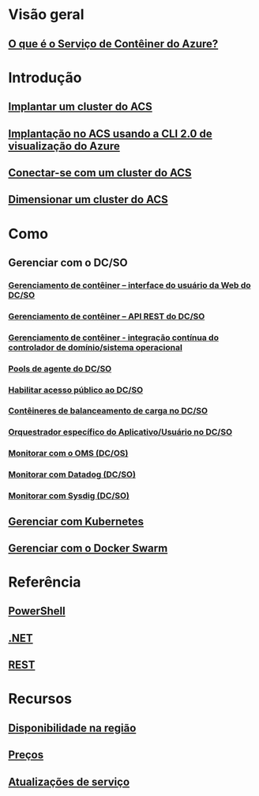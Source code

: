 # Visão geral
## [O que é o Serviço de Contêiner do Azure?](container-service-intro.md)
# Introdução
## [Implantar um cluster do ACS](container-service-deployment.md)
## [Implantação no ACS usando a CLI 2.0 de visualização do Azure](container-service-create-acs-cluster-cli.md)
## [Conectar-se com um cluster do ACS](container-service-connect.md)
## [Dimensionar um cluster do ACS](container-service-scale.md)
# Como
## Gerenciar com o DC/SO
### [Gerenciamento de contêiner – interface do usuário da Web do DC/SO](container-service-mesos-marathon-ui.md)
### [Gerenciamento de contêiner – API REST do DC/SO](container-service-mesos-marathon-rest.md)
### [Gerenciamento de contêiner - integração contínua do controlador de domínio/sistema operacional](container-service-setup-ci-cd.md)
### [Pools de agente do DC/SO](container-service-dcos-agents.md)
### [Habilitar acesso público ao DC/SO](container-service-enable-public-access.md)
### [Contêineres de balanceamento de carga no DC/SO](container-service-load-balancing.md)
### [Orquestrador específico do Aplicativo/Usuário no DC/SO](container-service-application-specific-marathon.md)
### [Monitorar com o OMS (DC/OS)](container-service-monitoring-oms.md)
### [Monitorar com Datadog (DC/SO)](container-service-monitoring.md)
### [Monitorar com Sysdig (DC/SO)](container-service-monitoring-sysdig.md)
## [Gerenciar com Kubernetes](container-service-kubernetes-walkthrough.md)
## [Gerenciar com o Docker Swarm](container-service-docker-swarm.md)
# Referência
## [PowerShell](/powershell/resourcemanager/azurerm.compute/v2.3.0/azurerm.compute)
## [.NET](/dotnet/api/microsoft.azure.management.compute.models)
## [REST](/rest/api/compute/containerservices)
# Recursos
## [Disponibilidade na região](https://azure.microsoft.com/regions/services/)
## [Preços](https://azure.microsoft.com/pricing/details/container-service/)
## [Atualizações de serviço](https://azure.microsoft.com/en-us/updates/?product=container-service&updatetype=&platform=)


<!--HONumber=Dec16_HO1-->


